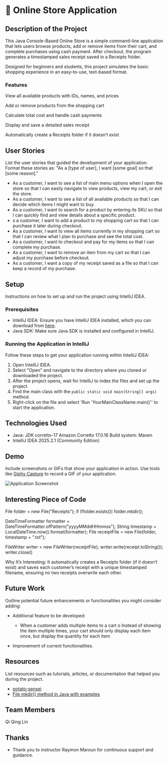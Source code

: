 # 🛒 Online Store Application

## Description of the Project

This Java Console-Based Online Store is a simple command-line application that lets users browse products, add or remove items from their cart, and complete purchases using cash payment. After checkout, the program generates a timestamped sales receipt saved in a Receipts folder.

Designed for beginners and students, this project simulates the basic shopping experience in an easy-to-use, text-based format.

### Features

View all available products with IDs, names, and prices

Add or remove products from the shopping cart

Calculate total cost and handle cash payments

Display and save a detailed sales receipt

Automatically create a Receipts folder if it doesn’t exist

## User Stories

List the user stories that guided the development of your application. Format these stories as: "As a [type of user], I want [some goal] so that [some reason]."

- As a customer, I want to see a list of main menu options when I open the store so that I can easily navigate to view products, view my cart, or exit the store.
- As a customer, I want to see a list of all available products so that I can decide which items I might want to buy.
- As a customer, I want to search for a product by entering its SKU so that I can quickly find and view details about a specific product.
- s a customer, I want to add a product to my shopping cart so that I can purchase it later during checkout.
- As a customer, I want to view all items currently in my shopping cart so that I can review what I plan to purchase and see the total cost.
- As a customer, I want to checkout and pay for my items so that I can complete my purchase.
- As a customer, I want to remove an item from my cart so that I can adjust my purchase before checkout.
- As a customer, I want a copy of my receipt saved as a file so that I can keep a record of my purchase.

## Setup

Instructions on how to set up and run the project using IntelliJ IDEA.

### Prerequisites

- IntelliJ IDEA: Ensure you have IntelliJ IDEA installed, which you can download from [here](https://www.jetbrains.com/idea/download/).
- Java SDK: Make sure Java SDK is installed and configured in IntelliJ.

### Running the Application in IntelliJ

Follow these steps to get your application running within IntelliJ IDEA:

1. Open IntelliJ IDEA.
2. Select "Open" and navigate to the directory where you cloned or downloaded the project.
3. After the project opens, wait for IntelliJ to index the files and set up the project.
4. Find the main class with the `public static void main(String[] args)` method.
5. Right-click on the file and select 'Run 'YourMainClassName.main()'' to start the application.

## Technologies Used

- Java: JDK corretto-17 Amazon Corretto 17.0.16
  Build system: Maven
- IntelliJ IDEA 2025.2.1 (Community Edition)

## Demo

Include screenshots or GIFs that show your application in action. Use tools like [Giphy Capture](https://giphy.com/apps/giphycapture) to record a GIF of your application.

![Application Screenshot](path/to/your/screenshot.png)

## Interesting Piece of Code

File folder = new File("Receipts");
if (!folder.exists()) folder.mkdir();

DateTimeFormatter formatter = DateTimeFormatter.ofPattern("yyyyMMddHHmmss");
String timestamp = LocalDateTime.now().format(formatter);
File receiptFile = new File(folder, timestamp + ".txt");

FileWriter writer = new FileWriter(receiptFile);
writer.write(receipt.toString());
writer.close()

Why It’s Interesting:
It automatically creates a Receipts folder (if it doesn’t exist) and saves each customer’s receipt with a unique timestamped filename, ensuring no two receipts overwrite each other.

## Future Work

Outline potential future enhancements or functionalities you might consider adding:

- Additional feature to be developed:
  - When a customer adds multiple items to a cart
    o  Instead of showing the item multiple times, your
    cart should only display each item once, but
    display the quantity for each item
  
- Improvement of current functionalities.

## Resources

List resources such as tutorials, articles, or documentation that helped you during the project.

- [potato-sensei](https://chatgpt.com/g/g-681d378b0c90819197b16e49abe384ec-potato-sensei)
- [File mkdir() method in Java with examples](https://www.geeksforgeeks.org/java/file-mkdir-method-in-java-with-examples/)

## Team Members

Qi Qing Lin

## Thanks

- Thank you to instructor Raymon Maroun for continuous support and guidance.